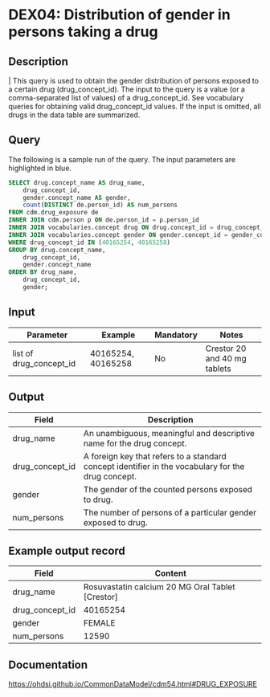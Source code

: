 <!---
Group:drug exposure
Name:DEX04 Distribution of gender in persons taking a drug
Author: Alberto Labarga
CDM Version: 5.4
-->

# DEX04: Distribution of gender in persons taking a drug

## Description
| This query is used to obtain the gender distribution of persons exposed to a certain drug (drug_concept_id). The input to the query is a value (or a comma-separated list of values) of a drug_concept_id. See  vocabulary queries for obtaining valid drug_concept_id values. If the input is omitted, all drugs in the data table are summarized.

## Query
The following is a sample run of the query. The input parameters are highlighted in  blue.

```sql
SELECT drug.concept_name AS drug_name,
	drug_concept_id,
	gender.concept_name AS gender,
	count(DISTINCT de.person_id) AS num_persons
FROM cdm.drug_exposure de
INNER JOIN cdm.person p ON de.person_id = p.person_id
INNER JOIN vocabularies.concept drug ON drug.concept_id = drug_concept_id
INNER JOIN vocabularies.concept gender ON gender.concept_id = gender_concept_id
WHERE drug_concept_id IN (40165254, 40165258)
GROUP BY drug.concept_name,
	drug_concept_id,
	gender.concept_name
ORDER BY drug_name,
	drug_concept_id,
	gender;
```

## Input

|  Parameter |  Example |  Mandatory |  Notes |
| --- | --- | --- | --- |
| list of drug_concept_id | 40165254, 40165258 | No | Crestor 20 and 40 mg tablets |

## Output

|  Field |  Description |
| --- | --- |
| drug_name | An unambiguous, meaningful and descriptive name for the drug concept. |
| drug_concept_id | A foreign key that refers to a standard concept identifier in the vocabulary for the drug concept. |
| gender | The gender of the counted persons exposed to drug. |
| num_persons | The number of persons of a particular gender exposed to drug. |

## Example output record

|  Field |  Content |
| --- | --- |
| drug_name | Rosuvastatin calcium 20 MG Oral Tablet [Crestor] |
| drug_concept_id | 40165254 |
| gender | FEMALE |
| num_persons | 12590 |

## Documentation
https://ohdsi.github.io/CommonDataModel/cdm54.html#DRUG_EXPOSURE
